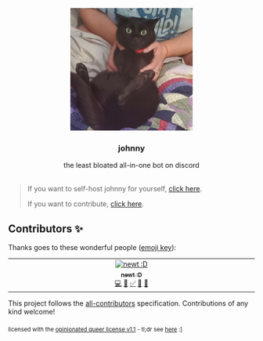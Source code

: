 <div align="center">
<img src="assets/readme/main.png" height="250">
<h3>johnny</h3>
the least bloated all-in-one bot on discord<br/><br/>
</div>

> If you want to self-host johnny for yourself, [click here](consumer.readme.md).
>
> If you want to contribute, [click here](developer.readme.md).

## Contributors ✨

Thanks goes to these wonderful people ([emoji key](https://allcontributors.org/docs/en/emoji-key)):

<!-- ALL-CONTRIBUTORS-LIST:START - Do not remove or modify this section -->
<!-- prettier-ignore-start -->
<!-- markdownlint-disable -->
<table>
  <tbody>
    <tr>
      <td align="center" valign="top" width="14.28%"><a href="https://newty.dev/"><img src="https://avatars.githubusercontent.com/u/19301186?v=4?s=100" width="100px;" alt="newt :D"/><br /><sub><b>newt :D</b></sub></a><br /><a href="https://github.com/newtykins/johnny/commits?author=newtykins" title="Code">💻</a> <a href="https://github.com/newtykins/johnny/commits?author=newtykins" title="Documentation">📖</a> <a href="#tutorial-newtykins" title="Tutorials">✅</a> <a href="#projectManagement-newtykins" title="Project Management">📆</a> <a href="#ideas-newtykins" title="Ideas, Planning, & Feedback">🤔</a></td>
    </tr>
  </tbody>
</table>

<!-- markdownlint-restore -->
<!-- prettier-ignore-end -->

<!-- ALL-CONTRIBUTORS-LIST:END -->

This project follows the [all-contributors](https://github.com/all-contributors/all-contributors) specification. Contributions of any kind welcome!

<sub>licensed with the <a href="license.md">opinionated queer license v1.1</a> - tl;dr see <a href="https://oql.avris.it/">here</a> :]</sub>
